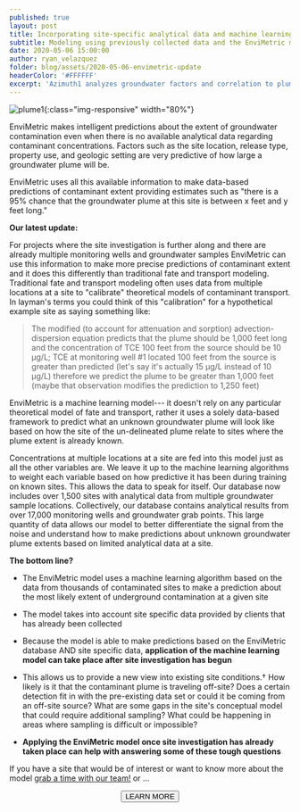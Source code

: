```yaml
---
published: true
layout: post
title: Incorporating site-specific analytical data and machine learning to predict environmental site conditions.
subtitle: Modeling using previously collected data and the EnviMetric machine learning algorithm to garner new insights for contaminated properties.
date: 2020-05-06 15:00:00
author: ryan_velazquez
folder: blog/assets/2020-05-06-envimetric-update
headerColor: '#FFFFFF'
excerpt: 'Azimuth1 analyzes groundwater factors and correlation to plume dimensions in EnviMetric model.'
---
```


![plume1]({{site.baseurl}}/{{page.folder}}/plume.jpg){:class="img-responsive" width="80%"}

EnviMetric makes intelligent predictions about the extent of groundwater contamination even when there is no available analytical data regarding contaminant concentrations. Factors such as the site location, release type, property use, and geologic setting are very predictive of how large a groundwater plume will be.

EnviMetric uses all this available information to make data-based predictions of contaminant extent providing estimates such as "there is a 95% chance that the groundwater plume at this site is between x feet and y feet long."

**Our latest update:**

For projects where the site investigation is further along and there are already multiple monitoring wells and groundwater samples EnviMetric can use this information to make more precise predictions of contaminant extent and it does this differently than traditional fate and transport modeling. Traditional fate and transport modeling often uses data from multiple locations at a site to "calibrate" theoretical models of contaminant transport. In layman's terms you could think of this "calibration" for a hypothetical example site as saying something like:

> The modified (to account for attenuation and sorption) advection-dispersion equation predicts that the plume should be 1,000 feet long and the concentration of TCE 100 feet from the source should be 10 µg/L; TCE at monitoring well #1 located 100 feet from the source is greater than predicted (let's say it's actually 15 µg/L instead of 10 µg/L) therefore we predict the plume to be greater than 1,000 feet (maybe that observation modifies the prediction to 1,250 feet)

EnviMetric is a machine learning model--- it doesn't rely on any particular theoretical model of fate and transport, rather it uses a solely data-based framework to predict what an unknown groundwater plume will look like based on how the site of the un-delineated plume relate to sites where the plume extent is already known.

Concentrations at multiple locations at a site are fed into this model just as all the other variables are. We leave it up to the machine learning algorithms to weight each variable based on how predictive it has been during training on known sites. This allows the data to speak for itself. Our database now includes over 1,500 sites with analytical data from multiple groundwater sample locations. Collectively, our database contains analytical results from over 17,000 monitoring wells and groundwater grab points. This large quantity of data allows our model to better differentiate the signal from the noise and understand how to make predictions about unknown groundwater plume extents based on limited analytical data at a site.

**The bottom line?**

- The EnviMetric model uses a machine learning algorithm based on the data from thousands of contaminated sites to make a prediction about the most likely extent of underground contamination at a given site

- The model takes into account site specific data provided by clients that has already been collected

- Because the model is able to make predictions based on the EnviMetric database AND site specific data, **application of the machine learning model can take place after site investigation has begun**

- This allows us to provide a new view into existing site conditions.† How likely is it that the contaminant plume is traveling off-site? Does a certain detection fit in with the pre-existing data set or could it be coming from an off-site source? What are some gaps in the site's conceptual model that could require additional sampling? What could be happening in areas where sampling is difficult or impossible?

- **Applying the EnviMetric model once site investigation has already taken place can help with answering some of these tough questions**


If you have a site that would be of interest or want to know more about the model <a href="mailto:anna.harrington@azimuth1.com?subject=EnviMetric interest">grab a time with our team!</a> or ...
<p><center><a href="http://info.azimuth1.com/envimetric"><button type="button" class="btn btn-info">LEARN MORE</button></a>
</center></p>
